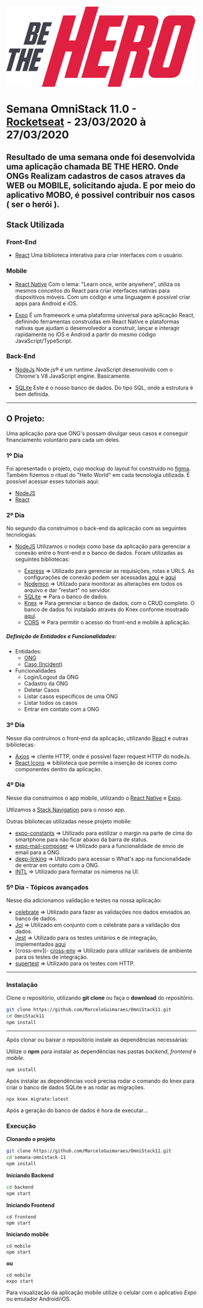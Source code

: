   
![Be The Hero](https://github.com/MarceloGuimaraes/OmniStack11/blob/master/frontend/src/assets/logo.svg)

# Semana OmniStack 11.0 - [Rocketseat](https://rocketseat.com.br/) - 23/03/2020 à 27/03/2020
Resultado de uma semana onde foi desenvolvida uma aplicação chamada BE THE HERO. Onde ONGs Realizam cadastros de casos atraves da WEB ou MOBILE, solicitando ajuda. E por meio do aplicativo MOBO, é possivel contribuir nos casos ( ser o herói ). 
------------

## Stack Utilizada

### Front-End

 - [React](https://pt-br.reactjs.org/ "React")
Uma biblioteca interativa para criar interfaces com o usuário.

### Mobile

- [React Native](https://reactnative.dev/)
Com o lema: "Learn once, write anywhere", utiliza os mesmos conceitos do React para criar interfaces nativas para dispositivos móveis. Com um código e uma linguagem é possível criar apps para Android e iOS.

- [Expo](https://expo.io/)
É um framework e uma plataforma universal para aplicação React, definindo ferramentas construídas em React Native e plataformas nativas que ajudam o desenvolvedor a construír, lançar e interagir rapidamente no iOS e Android a partir do mesmo código JavaScript/TypeScript. 

### Back-End

- [NodeJs](https://nodejs.org/pt-br/)
Node.js® é um runtime JavaScript desenvolvido com o Chrome's V8 JavaScript engine. Basicamente.

- [SQLite](https://www.sqlite.org/index.html)
Este é o nosso banco de dados. Do tipo SQL, onde a estrutura é bem definida. 


------------


## O Projeto:

Uma aplicação para que ONG's possam divulgar seus casos e conseguir financiamento voluntário para cada um deles.

### 1º Dia

Foi apresentado o projeto, cujo mockup do layout foi construído no [figma](https://www.figma.com/). Também fizemos o ritual do "Hello World" em cada tecnologia utilizada. É possível acessar esses tutoriais aqui:

- [NodeJS](https://nodejs.org/en/docs/guides/getting-started-guide/)
- [React](https://reactjs.org/docs/hello-world.html)

### 2º Dia

No segundo dia construímos o back-end da aplicação com as seguintes tecnologias:

- [NodeJS](https://nodejs.org/en/docs/guides/getting-started-guide/)
Utilizamos o nodejs como base da aplicação para gerenciar a conexão entre o front-end e o banco de dados. Foram utilizadas as seguintes bibliotecas:

	 - [Express](https://expressjs.com/) => Utilizado para gerenciar as requisições, rotas e URLS. As configurações de conexão podem ser acessadas [aqui](https://github.com/MarceloGuimaraes/OmniStack11/blob/master/backend/src/routes.js) e [aqui](https://github.com/MarceloGuimaraes/OmniStack11/blob/master/backend/src/app.js)
	 - [Nodemon](https://nodemon.io/) => Utilzado para monitorar as alterações em todos os arquivo e dar "restart" no servidor.
	 - [SQLite](https://www.sqlite.org/index.html) => Para o banco de dados.
	 - [Knex](http://knexjs.org/) => Para gerenciar o banco de dados, com o CRUD completo. O banco de dados foi instalado através do Knex conforme mostrado [aqui](http://knexjs.org/#Installation).
	 - [CORS](https://expressjs.com/en/resources/middleware/cors.html) => Para permitir o acesso do front-end e mobile à aplicação. 

##### Definição de Entidades e Funcionalidades:

- Entidades:
	 - [ONG](https://github.com/MarceloGuimaraes/OmniStack11/blob/master/backend/src/database/migrations/20200324230752_create_ongs.js)
	 - [Caso (Incident)](https://github.com/MarceloGuimaraes/OmniStack11/blob/master/backend/src/database/migrations/20200324231501_create_incidents_.js)
- Funcionalidades
	 - Login/Logout da ONG
	 - Cadastro da ONG
	 - Deletar Casos
	 - Listar casos específicos de uma ONG
	 - Listar todos os casos
	 - Entrar em contato com a ONG

### 3º Dia

Nesse dia contruímos o front-end da aplicação, utilizando [React](https://reactjs.org/docs/hello-world.html) e outras bibliotecas:

- [Axios](https://github.com/axios/axios) => cliente HTTP, onde é possível fazer request HTTP do nodeJs.
- [React Icons](https://react-icons.netlify.com/#/icons/md) => biblioteca que permite a inserção de ícones como componentes dentro da aplicação.

### 4º Dia

Nesse dia construímos o app mobile, utilizando o [React Native](https://reactnative.dev/) e [Expo](https://expo.io/).

Utlizamos a [Stack Navigation](https://reactnavigation.org/docs/stack-navigator/) para o nosso app.

Outras bibliotecas utilizadas nesse projeto mobile:
- [expo-constants](https://docs.expo.io/versions/latest/sdk/constants/#constantsstatusbarheight) => Utilizado para estilizar o margin na parte de cima do smartphone para não ficar abaixo da barra de status.
- [expo-mail-composer](https://docs.expo.io/versions/latest/sdk/mail-composer/) => Utilizado para a funcionalidade de envio de email para a ONG.
- [deep-linking](https://reactnavigation.org/docs/deep-linking/) => Utilizado para acessar o What's app na funcionalidade de entrar em contato com a ONG.
- [INTL](https://github.com/andyearnshaw/Intl.js#readme) => Utilizado para formatar os números na UI.

### 5º Dia - Tópicos avançados

Nesse dia adicionamos validação e testes na nossa aplicação:

- [celebrate](https://www.npmjs.com/package/celebrate) => Utilizado para fazer as validações nos dados enviados ao banco de dados.
- [Joi](https://www.npmjs.com/package/joi) => Utilizado em conjunto com o celebrate para a validação dos dados.
- [Jest](https://jestjs.io/) => Utilizado para os testes unitários e de integração, implementados [aqui](https://github.com/MarceloGuimaraes/OmniStack11/tree/master/backend/tests)
- [cross-env](- [cross-env](https://github.com/kentcdodds/cross-env#readme) => Utilizado para utilizar variáveis de ambiente para os testes de integração.
- [supertest](https://github.com/visionmedia/supertest) => Utilizado para os testes com HTTP.


------------

### Instalação

Clone o repositório, utilizando **git clone** ou faça o **download** do repositório.
```sh
git clone https://github.com/MarceloGuimaraes/OmniStack11.git
cd OmniStack11
npm install
```
----

Após clonar ou baixar o repositório instale as dependências necessárias:

Utilize o **npm** para instalar as dependências nas pastas *backend*, *frontend* e *mobile*.

```
npm install
```
Após instalar as dependências você precisa rodar o comando do knex para criar o banco de dados SQLite e as rodar as migrações. 

```
npx knex migrate:latest
```

Após a geração do banco de dados é hora de executar...

### Execução

**Clonando o projeto** 
```sh
git clone https://github.com/MarceloGuimaraes/OmniStack11.git
cd semana-omnistack-11
npm install
```
**Iniciando Backend** 
```sh
cd backend
npm start
```
**Iniciando Frontend** 
```
cd frontend
npm start
```
**Iniciando mobile** 
```
cd mobile
npm start
```
   **ou**
```
cd mobile
expo start
```

Para visualização da aplicação mobile utilize o celular com o aplicativo *Expo* ou emulador Android/iOS.
